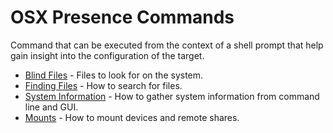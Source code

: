 # OSX Presence Commands

Command that can be executed from the context of a shell prompt that help gain insight into the configuration of the target.

  * [Blind Files](blind.md) - Files to look for on the system.
  * [Finding Files](find_files.md) - How to search for files.
  * [System Information](sysinfo.md) - How to gather system information from command line and GUI.
  * [Mounts](mount.md) - How to mount devices and remote shares.
